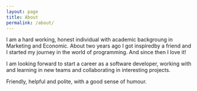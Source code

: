 ```yaml
---
layout: page
title: About
permalink: /about/
---
```


I am a hard working, honest individual with academic backgroung in Marketing and Economic. About two years ago I got inspiredby a friend and I started my journey in the world of programming. And since then I love it!

I am looking forward to start a career as a software developer, working with and learning in new teams and collaborating in interesting projects.

Friendly, helpful and polite, with a good sense of humour.
